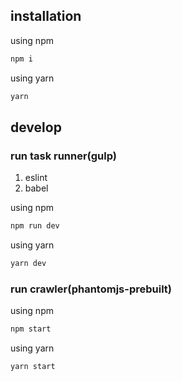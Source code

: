 ## installation
using npm
```bash
npm i
```

using yarn
```bash
yarn
```

## develop
### run task runner(gulp)
1. eslint  
2. babel

using npm
```bash
npm run dev
```

using yarn
```bash
yarn dev
```

### run crawler(phantomjs-prebuilt)
using npm
```bash
npm start
```

using yarn
```bash
yarn start
```